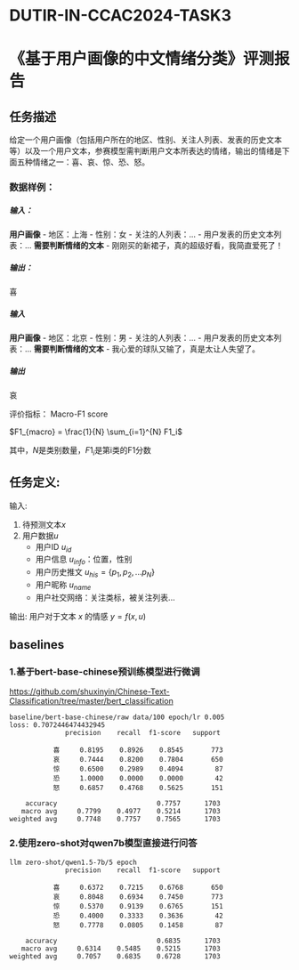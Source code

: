# DUTIR-IN-CCAC2024-TASK3
# 《基于用户画像的中文情绪分类》评测报告
## 任务描述
 给定一个用户画像（包括用户所在的地区、性别、关注人列表、发表的历史文本等）以及一个用户文本，参赛模型需判断用户文本所表达的情绪，输出的情绪是下面五种情绪之一：喜、哀、惊、恐、怒。
### 数据样例：

##### 输入：
**用户画像**
    - 地区：上海
    - 性别：女
    - 关注的人列表：...
    - 用户发表的历史文本列表：...
**需要判断情绪的文本**
    - 刚刚买的新裙子，真的超级好看，我简直爱死了！
##### 输出：
喜
##### 输入
**用户画像**
    - 地区：北京
    - 性别：男
    - 关注的人列表：...
    - 用户发表的历史文本列表：...
**需要判断情绪的文本**
    - 我心爱的球队又输了，真是太让人失望了。
##### 输出
哀

评价指标： Macro-F1 score

$F1_{macro} = \frac{1}{N} \sum_{i=1}^{N} F1_i$

其中，$N$是类别数量，$F1_i$是第i类的F1分数

## 任务定义:
输入:
1. 待预测文本$x$
2. 用户数据$u$
    - 用户ID $u_{id}$
    - 用户信息 $u_{info}$：位置，性别
    - 用户历史推文 $u_{his} = \{ p_1, p_2, ... p_N \}$
    - 用户昵称 $u_{name}$
    - 用户社交网络：关注类标，被关注列表...

输出:
    用户对于文本 $x$ 的情感 $y = f(x, u)$
## baselines
### 1.基于bert-base-chinese预训练模型进行微调
https://github.com/shuxinyin/Chinese-Text-Classification/tree/master/bert_classification
```
baseline/bert-base-chinese/raw data/100 epoch/lr 0.005
loss: 0.7072446474432945
              precision    recall  f1-score   support

           喜     0.8195    0.8926    0.8545       773
           哀     0.7444    0.8200    0.7804       650
           惊     0.6500    0.2989    0.4094        87
           恐     1.0000    0.0000    0.0000        42
           怒     0.6857    0.4768    0.5625       151

    accuracy                         0.7757      1703
   macro avg     0.7799    0.4977    0.5214      1703
weighted avg     0.7748    0.7757    0.7565      1703
```
### 2.使用zero-shot对qwen7b模型直接进行问答
```
llm zero-shot/qwen1.5-7b/5 epoch
              precision    recall  f1-score   support

           喜     0.6372    0.7215    0.6768       650
           哀     0.8048    0.6934    0.7450       773
           惊     0.5370    0.9139    0.6765       151
           恐     0.4000    0.3333    0.3636        42
           怒     0.7778    0.0805    0.1458        87

    accuracy                         0.6835      1703
   macro avg     0.6314    0.5485    0.5215      1703
weighted avg     0.7057    0.6835    0.6728      1703
```
